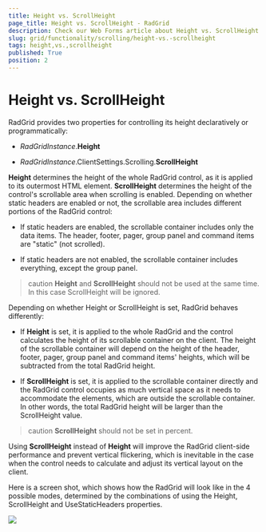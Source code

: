 ```yaml
---
title: Height vs. ScrollHeight
page_title: Height vs. ScrollHeight - RadGrid
description: Check our Web Forms article about Height vs. ScrollHeight.
slug: grid/functionality/scrolling/height-vs.-scrollheight
tags: height,vs.,scrollheight
published: True
position: 2
---
```


# Height vs. ScrollHeight


RadGrid provides two properties for controlling its height declaratively or programmatically:

* *RadGridInstance*.**Height**

* *RadGridInstance*.ClientSettings.Scrolling.**ScrollHeight**

**Height** determines the height of the whole RadGrid control, as it is applied to its outermost HTML element. **ScrollHeight** determines the height of the control's scrollable area when scrolling is enabled. Depending on whether static headers are enabled or not, the scrollable area includes different portions of the RadGrid control:

* If static headers are enabled, the scrollable container includes only the data items. The header, footer, pager, group panel and command items are "static" (not scrolled).

* If static headers are not enabled, the scrollable container includes everything, except the group panel.

>caution  **Height** and **ScrollHeight** should not be used at the same time. In this case ScrollHeight will be ignored.
>


Depending on whether Height or ScrollHeight is set, RadGrid behaves differently:

* If **Height** is set, it is applied to the whole RadGrid and the control calculates the height of its scrollable container on the client. The height of the scrollable container will depend on the height of the header, footer, pager, group panel and command items' heights, which will be subtracted from the total RadGrid height.

* If **ScrollHeight** is set, it is applied to the scrollable container directly and the RadGrid control occupies as much vertical space as it needs to accommodate the elements, which are outside the scrollable container. In other words, the total RadGrid height will be larger than the ScrollHeight value.

>caution  **ScrollHeight** should not be set in percent.
>




Using **ScrollHeight** instead of **Height** will improve the RadGrid client-side performance and prevent vertical flickering, which is inevitable in the case when the control needs to calculate and adjust its vertical layout on the client.

Here is a screen shot, which shows how the RadGrid will look like in the 4 possible modes, determined by the combinations of using the Height, ScrollHeight and UseStaticHeaders properties.

![](images/grd_HeightScrollHeight.png)
